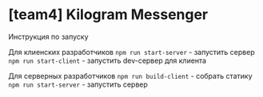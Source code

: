 # [team4] Kilogram Messenger

Инструкция по запуску

Для клиенских разработчиков
`npm run start-server` - запустить сервер
`npm run start-client` - запустить dev-сервер для клиента

Для серверных разработчиков
`npm run build-client` - собрать статику
`npm run start-server` - запустить сервер
